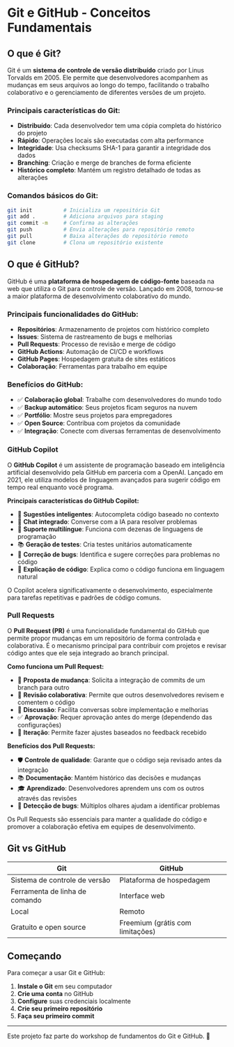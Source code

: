# Git e GitHub - Conceitos Fundamentais

## O que é Git?

Git é um **sistema de controle de versão distribuído** criado por Linus Torvalds em 2005. Ele permite que desenvolvedores acompanhem as mudanças em seus arquivos ao longo do tempo, facilitando o trabalho colaborativo e o gerenciamento de diferentes versões de um projeto.

### Principais características do Git:

- **Distribuído**: Cada desenvolvedor tem uma cópia completa do histórico do projeto
- **Rápido**: Operações locais são executadas com alta performance
- **Integridade**: Usa checksums SHA-1 para garantir a integridade dos dados
- **Branching**: Criação e merge de branches de forma eficiente
- **Histórico completo**: Mantém um registro detalhado de todas as alterações

### Comandos básicos do Git:

```bash
git init          # Inicializa um repositório Git
git add .         # Adiciona arquivos para staging
git commit -m     # Confirma as alterações
git push          # Envia alterações para repositório remoto
git pull          # Baixa alterações do repositório remoto
git clone         # Clona um repositório existente
```

## O que é GitHub?

GitHub é uma **plataforma de hospedagem de código-fonte** baseada na web que utiliza o Git para controle de versão. Lançado em 2008, tornou-se a maior plataforma de desenvolvimento colaborativo do mundo.

### Principais funcionalidades do GitHub:

- **Repositórios**: Armazenamento de projetos com histórico completo
- **Issues**: Sistema de rastreamento de bugs e melhorias
- **Pull Requests**: Processo de revisão e merge de código
- **GitHub Actions**: Automação de CI/CD e workflows
- **GitHub Pages**: Hospedagem gratuita de sites estáticos
- **Colaboração**: Ferramentas para trabalho em equipe

### Benefícios do GitHub:

- ✅ **Colaboração global**: Trabalhe com desenvolvedores do mundo todo
- ✅ **Backup automático**: Seus projetos ficam seguros na nuvem
- ✅ **Portfólio**: Mostre seus projetos para empregadores
- ✅ **Open Source**: Contribua com projetos da comunidade
- ✅ **Integração**: Conecte com diversas ferramentas de desenvolvimento

### GitHub Copilot

O **GitHub Copilot** é um assistente de programação baseado em inteligência artificial desenvolvido pela GitHub em parceria com a OpenAI. Lançado em 2021, ele utiliza modelos de linguagem avançados para sugerir código em tempo real enquanto você programa.

**Principais características do GitHub Copilot:**
- 🤖 **Sugestões inteligentes**: Autocompleta código baseado no contexto
- 💬 **Chat integrado**: Converse com a IA para resolver problemas
- 🔧 **Suporte multilíngue**: Funciona com dezenas de linguagens de programação
- 📚 **Geração de testes**: Cria testes unitários automaticamente
- 🐛 **Correção de bugs**: Identifica e sugere correções para problemas no código
- 📖 **Explicação de código**: Explica como o código funciona em linguagem natural

O Copilot acelera significativamente o desenvolvimento, especialmente para tarefas repetitivas e padrões de código comuns.

### Pull Requests

O **Pull Request (PR)** é uma funcionalidade fundamental do GitHub que permite propor mudanças em um repositório de forma controlada e colaborativa. É o mecanismo principal para contribuir com projetos e revisar código antes que ele seja integrado ao branch principal.

**Como funciona um Pull Request:**
- 📝 **Proposta de mudança**: Solicita a integração de commits de um branch para outro
- 👥 **Revisão colaborativa**: Permite que outros desenvolvedores revisem e comentem o código
- 💬 **Discussão**: Facilita conversas sobre implementação e melhorias
- ✅ **Aprovação**: Requer aprovação antes do merge (dependendo das configurações)
- 🔄 **Iteração**: Permite fazer ajustes baseados no feedback recebido

**Benefícios dos Pull Requests:**
- 🛡️ **Controle de qualidade**: Garante que o código seja revisado antes da integração
- 📚 **Documentação**: Mantém histórico das decisões e mudanças
- 🎓 **Aprendizado**: Desenvolvedores aprendem uns com os outros através das revisões
- 🐛 **Detecção de bugs**: Múltiplos olhares ajudam a identificar problemas

Os Pull Requests são essenciais para manter a qualidade do código e promover a colaboração efetiva em equipes de desenvolvimento.

## Git vs GitHub

| Git | GitHub |
|-----|--------|
| Sistema de controle de versão | Plataforma de hospedagem |
| Ferramenta de linha de comando | Interface web |
| Local | Remoto |
| Gratuito e open source | Freemium (grátis com limitações) |

## Começando

Para começar a usar Git e GitHub:

1. **Instale o Git** em seu computador
2. **Crie uma conta** no GitHub
3. **Configure** suas credenciais localmente
4. **Crie seu primeiro repositório**
5. **Faça seu primeiro commit**

---

Este projeto faz parte do workshop de fundamentos do Git e GitHub. 🚀